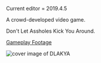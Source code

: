 Current editor = 2019.4.5

A crowd-developed video game. 

Don't Let Assholes Kick You Around.

[Gameplay Footage](https://youtu.be/9NGa8RzJ3vY)

![cover image of DLAKYA](https://cdnb.artstation.com/p/assets/images/images/023/700/473/large/brian-foster-screen-shot-2019-03-02-at-3-46-00-pm.jpg)


